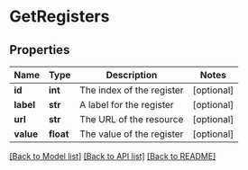# GetRegisters

## Properties
Name | Type | Description | Notes
------------ | ------------- | ------------- | -------------
**id** | **int** | The index of the register | [optional] 
**label** | **str** | A label for the register | [optional] 
**url** | **str** | The URL of the resource | [optional] 
**value** | **float** | The value of the register | [optional] 

[[Back to Model list]](../README.md#documentation-for-models) [[Back to API list]](../README.md#documentation-for-api-endpoints) [[Back to README]](../README.md)

